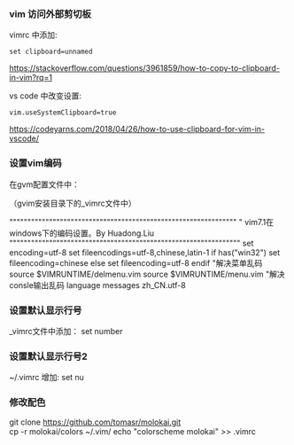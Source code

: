 ### vim 访问外部剪切板
vimrc 中添加:
```
set clipboard=unnamed
```
https://stackoverflow.com/questions/3961859/how-to-copy-to-clipboard-in-vim?rq=1

vs code 中改变设置:
```
vim.useSystemClipboard=true
```
https://codeyarns.com/2018/04/26/how-to-use-clipboard-for-vim-in-vscode/

### 设置vim编码

在gvm配置文件中：

（gvim安装目录下的_vimrc文件中）

"""""""""""""""""""""""""""""""""""""""""""""""""""""""""""""""
" vim7.1在windows下的编码设置。By Huadong.Liu
""""""""""""""""""""""""""""""""""""""""""""""""""""""""""""""""
set encoding=utf-8
set fileencodings=utf-8,chinese,latin-1
if has("win32")
 set fileencoding=chinese
else
 set fileencoding=utf-8
endif
"解决菜单乱码
source $VIMRUNTIME/delmenu.vim
source $VIMRUNTIME/menu.vim
"解决consle输出乱码
language messages zh_CN.utf-8

### 设置默认显示行号
_vimrc文件中添加：
set number

### 设置默认显示行号2
~/.vimrc
增加: 
set nu

### 修改配色
git clone https://github.com/tomasr/molokai.git  
cp -r molokai/colors ~/.vim/
echo "colorscheme molokai" >> .vimrc
